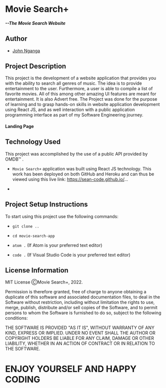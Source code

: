 # Movie Search+ 
##### --The Movie Search Website

## Author
- [John Nganga](https://github.com/sean-code)

## Project Description
This project is the development of a website application that provides you with the ability to search all genres of music.
The idea is to provide entertainment to the user. Furthermore, a user is able to compile a list of favorite movies. All of this among other amazing UI features are meant for entertainment. It is also Advert free.
The Project was done for the purpose of learning and to grasp hands-on skills in website application development using React JS, and as well interaction with a public application programming interface as part of my Software Engineering journey.


#### Landing Page


## Technology Used
This project was accomplished by the use of a public API provided by OMDB™ .

- `Movie Search+` application was built using React JS technology.
This work has been deployed on both GitHub and Heroku and can thus be viewed using this live link: https://sean-code.github.io/...


+
## Project Setup Instructions
To start using this project use the following commands:

- `git clone ..`

- `cd movie-search-app`
- `atom .` (If Atom is your preferred text editor)
- `code .` (If Visual Studio Code is your preferred text editor)



## License Information
MIT License
ⒸMovie Search+, 2022.

Permission is therefore granted, free of charge to anyone obtaining a duplicate
of this software and associated documentation files, to deal in the Software without restriction, including without limitation the rights to use, merge, publish, distribute and/or sell copies of the Software, and to permit persons to whom the Software is furnished to do so, subject to the following conditions:

THE SOFTWARE IS PROVIDED "AS IT IS", WITHOUT WARRANTY OF ANY KIND, EXPRESS OR
IMPLIED. UNDER NO EVENT SHALL THE
AUTHOR OR COPYRIGHT HOLDERS BE LIABLE FOR ANY CLAIM, DAMAGE OR OTHER
LIABILITY, WHETHER IN AN ACTION OF CONTRACT OR IN RELATION TO THE SOFTWARE.

# ENJOY YOURSELF AND HAPPY CODING